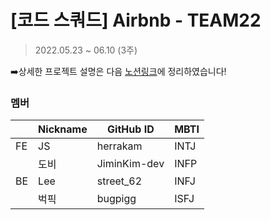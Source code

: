 # [코드 스쿼드] Airbnb - TEAM22
> 2022.05.23 ~ 06.10 (3주)

➡️상세한 프로젝트 설명은 다음 [노션링크](https://battle-baron-32c.notion.site/Airbnb-TEAM22-6316bc8d788b4706a96a6fadfc2c607c)에 정리하였습니다!


### 멤버
|  | Nickname | GitHub ID | MBTI |
| --- | --- | --- | --- |
| FE | JS | herrakam | INTJ |
|  | 도비 | JiminKim-dev | INFP |
| BE | Lee | street_62 | INFJ |
|  | 벅픽 | bugpigg | ISFJ |
